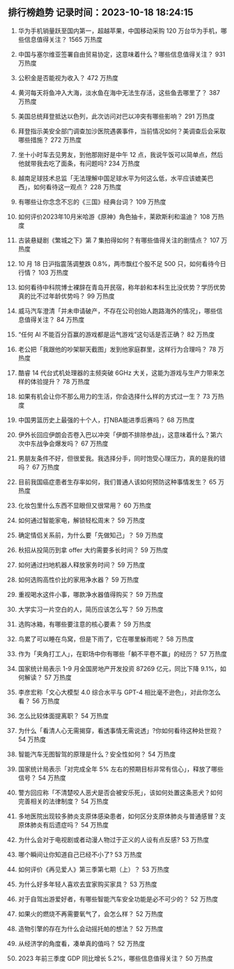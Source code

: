 
## 排行榜趋势 记录时间：2023-10-18 18:24:15
  
  1. 华为手机销量跃至国内第一，超越苹果，中国移动采购 120 万台华为手机，哪些信息值得关注？ 1565 万热度
    
  2. 中国与塞尔维亚签署自由贸易协定，这意味着什么？哪些信息值得关注？ 931 万热度
    
  3. 公积金是否能视为收入？ 472 万热度
    
  4. 黄河每天将鱼冲入大海，淡水鱼在海中无法生存活，这些鱼去哪里了？ 387 万热度
    
  5. 美国总统拜登抵达以色列，此次访问对巴以冲突有哪些影响？ 291 万热度
    
  6. 拜登指示美安全部门调查加沙医院遇袭事件，当前情况如何？美调查后会采取哪些措施？ 272 万热度
    
  7. 坐十小时车去见男友，到他那刚好是中午 12 点，我说午饭可以简单点，然后他就带我去吃了面条，有问题吗? 234 万热度
    
  8. 越南足球技术总监「无法理解中国足球水平为何这么低，水平应该媲美巴西」，如何看待这一观点？ 228 万热度
    
  9. 有哪些让你念念不忘的《三国》经典台词？ 109 万热度
    
  10. 如何评价2023年10月米哈游《原神》角色抽卡，莱欧斯利和温迪？ 108 万热度
    
  11. 古装悬疑剧《繁城之下》第 7 集拍得如何？有哪些值得关注的剧情点？ 107 万热度
    
  12. 10 月 18 日沪指震荡调整跌 0.8%，两市飘红个股不足 500 只，如何看待今日行情？ 103 万热度
    
  13. 如何看待中科院博士裸辞在青岛开民宿，称年龄和本科生比没优势？学历优势真的比不过年龄优势吗？ 99 万热度
    
  14. 威马汽车澄清「并未申请破产，不存在公司创始人跑路海外的情况」，哪些信息值得关注？ 84 万热度
    
  15. “任何 AI 不能百分百赢的游戏都是运气游戏”这句话是否正确？ 82 万热度
    
  16. 老公把「我跟他的吵架聊天截图」发到他家庭群里，这样行为合理吗？ 78 万热度
    
  17. 酷睿 14 代台式机处理器的主频突破 6GHz 大关，这能为游戏与生产力带来怎样的体验提升？ 78 万热度
    
  18. 如果有机会让你不那么用力的生活，你会选择什么样的方式过一生？ 73 万热度
    
  19. 中国男篮历史上最强的十个人，打NBA能进季后赛吗？ 68 万热度
    
  20. 伊外长回应伊朗会否卷入巴以冲突「伊朗不排除参战」，这意味着什么？第六次中东战争会爆发吗？ 67 万热度
    
  21. 男朋友条件不好，但很爱我。我选择分手，同时饱受心理压力，真的是我的错吗？ 67 万热度
    
  22. 目前我国癌症患者生存率如何，我们普通人该如何预防这种事情发生？ 65 万热度
    
  23. 化妆包里什么东西不显眼但又很常用？ 60 万热度
    
  24. 如何通过智能家电，解锁轻松周末？ 59 万热度
    
  25. 确定情侣关系前，为什么要「先做知己」？ 59 万热度
    
  26. 秋招从投简历到拿 offer 大约需要多长时间？ 59 万热度
    
  27. 如何通过扫地机器人释放家务时间？ 59 万热度
    
  28. 如何选购高性价比的家用净水器？ 59 万热度
    
  29. 重视喝水这件小事，哪款净水器值得购买？ 59 万热度
    
  30. 大学实习一片空白的人，简历应该怎么写？ 59 万热度
    
  31. 选购冰箱，有哪些要注意的核心要素？ 59 万热度
    
  32. 鸟累了可以睡在鸟窝，但是下雨了，它在哪里躲雨呢？ 58 万热度
    
  33. 作为「夹角打工人」，在职场中你有哪些「躺不平卷不赢」的经历？ 57 万热度
    
  34. 国家统计局表示 1-9 月全国房地产开发投资 87269 亿元，同比下降 9.1%，如何解读？ 57 万热度
    
  35. 李彦宏称「文心大模型 4.0 综合水平与 GPT-4 相比毫不逊色」，对此你怎么看？ 56 万热度
    
  36. 怎么比较体面提离职？ 54 万热度
    
  37. 为什么「看清人心无需揭穿，看透事情无需说透」?你如何看待这种处世观？ 54 万热度
    
  38. 智能汽车无图智驾的原理是什么？安全性如何？ 54 万热度
    
  39. 国家统计局表示「对完成全年 5% 左右的预期目标非常有信心」，释放了哪些信号？ 54 万热度
    
  40. 警方回应称「不清楚咬人恶犬是否会被安乐死」，该如何处置这条恶犬？如何完善相关的法律制度？ 54 万热度
    
  41. 多地医院出现较多肺炎支原体感染患者，如何区分支原体肺炎与普通感冒？支原体肺炎有后遗症吗？ 54 万热度
    
  42. 为什么会对于电视剧或者动漫人物过于正义的人设有点反感? 53 万热度
    
  43. 哪个瞬间让你知道自己已经不小了? 53 万热度
    
  44. 如何评价《再见爱人》第三季第七期（上）？ 53 万热度
    
  45. 为什么好多年轻人喜欢去宜家购买家具？ 53 万热度
    
  46. 对于自驾出游爱好者，有哪些智能汽车安全功能是必不可少的？ 52 万热度
    
  47. 如果火的燃烧不再需要氧气了，会怎么样？ 52 万热度
    
  48. 造物引擎的存在为什么会动摇托帕的想法？ 52 万热度
    
  49. 从经济学的角度看，凑单真的值吗？ 52 万热度
    
  50. 2023 年前三季度 GDP 同比增长 5.2%，哪些信息值得关注？ 50 万热度
    